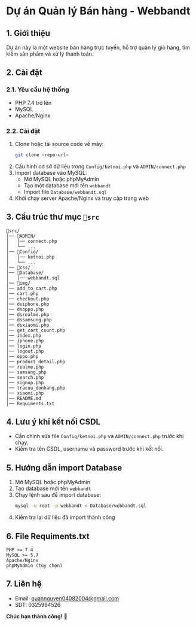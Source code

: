 # Dự án Quản lý Bán hàng - Webbandt

## 1. Giới thiệu
Dự án này là một website bán hàng trực tuyến, hỗ trợ quản lý giỏ hàng, tìm kiếm sản phẩm và xử lý thanh toán.

## 2. Cài đặt
### 2.1. Yêu cầu hệ thống
- PHP 7.4 trở lên
- MySQL
- Apache/Nginx

### 2.2. Cài đặt
1. Clone hoặc tải source code về máy:
   ```sh
   git clone <repo-url>
   ```
2. Cấu hình cơ sở dữ liệu trong `Config/ketnoi.php` và `ADMIN/connect.php`
3. Import database vào MySQL:
   - Mở MySQL hoặc phpMyAdmin
   - Tạo một database mới tên `webbandt`
   - Import file `Database/webbandt.sql`
4. Khởi chạy server Apache/Nginx và truy cập trang web

## 3. Cấu trúc thư mục `📁src`
```
📁src/
│── 📁ADMIN/
│   │── connect.php
│   └── ...
│── 📁Config/
│   │── ketnoi.php
│   └── ...
│── 📁css/
│── 📁Database/
│   │── webbandt.sql
│── 📁img/
│── add_to_cart.php
│── cart.php
│── checkout.php
│── dsiphone.php
│── dsoppo.php
│── dsrealme.php
│── dssamsung.php
│── dsxiaomi.php
│── get_cart_count.php
│── index.php
│── iphone.php
│── login.php
│── logout.php
│── oppo.php
│── product_detail.php
│── realme.php
│── samsung.php
│── search.php
│── signup.php
│── tracuu_donhang.php
│── xiaomi.php
│── README.md
│── Requiments.txt
```

## 4. Lưu ý khi kết nối CSDL
- Cần chỉnh sửa file `Config/ketnoi.php` và `ADMIN/connect.php` trước khi chạy.
- Kiểm tra tên CSDL, username và password trước khi kết nối.

## 5. Hướng dẫn import Database
1. Mở MySQL hoặc phpMyAdmin
2. Tạo database mới tên `webbandt`
3. Chạy lệnh sau để import database:
   ```sh
   mysql -u root -p webbandt < Database/webbandt.sql
   ```
4. Kiểm tra lại dữ liệu đã import thành công

## 6. File Requiments.txt
```
PHP >= 7.4
MySQL >= 5.7
Apache/Nginx
phpMyAdmin (tùy chọn)
```

## 7. Liên hệ
- Email: quannguyen04082004@gmail.com
- SDT: 0325994526

**Chúc bạn thành công!** 🚀

